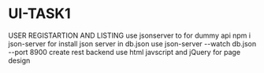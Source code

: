 # UI-TASK1
USER REGISTARTION AND LISTING
use jsonserver to for dummy api 
npm i json-server for install json server
in db.json use json-server --watch db.json --port 8900 create rest backend
use html javscript and jQuery for page design
